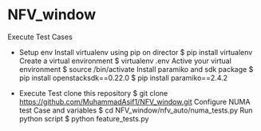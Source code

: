 # NFV_window

Execute Test Cases
- Setup env 
   Install virtualenv using pip on director
     $ pip install virtualenv
   Create a virtual environment
     $ virtualenv .env
   Active your virtual environment
     $ source <env-name>/bin/activate
   Install paramiko and sdk package
     $ pip install openstacksdk==0.22.0
     $ pip install paramiko==2.4.2

- Execute Test 
   clone this repository
     $ git clone https://github.com/MuhammadAsif1/NFV_window.git
   Configure NUMA test Case and variables
     $ cd NFV_window/nfv_auto/numa_tests.py
   Run python script
     $ python feature_tests.py
